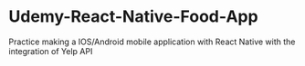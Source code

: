 # Udemy-React-Native-Food-App
Practice making a IOS/Android mobile application with React Native with the integration of Yelp API
